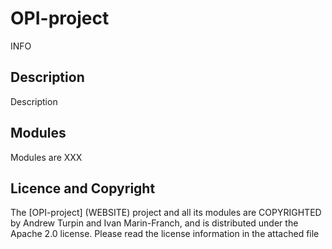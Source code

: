 # OPI-project

INFO

## Description

Description

## Modules

Modules are XXX

## Licence and Copyright

The [OPI-project] (WEBSITE) project and all its modules are COPYRIGHTED by Andrew Turpin and Ivan Marin-Franch, and is distributed under the Apache 2.0 license. Please read the license information in the attached file
